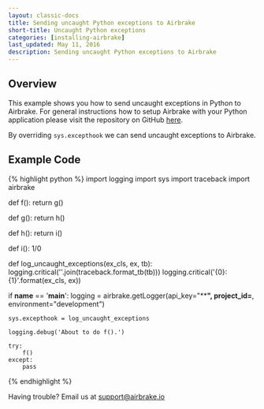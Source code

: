 ```yaml
---
layout: classic-docs
title: Sending uncaught Python exceptions to Airbrake
short-title: Uncaught Python exceptions
categories: [installing-airbrake]
last_updated: May 11, 2016
description: Sending uncaught Python exceptions to Airbrake
---
```


## Overview
This example shows you how to send uncaught exceptions in Python to Airbrake.  For general instructions how to setup Airbrake with your Python application please visit the repository on GitHub [here](https://github.com/airbrake/airbrake-python).

By overriding `sys.excepthook` we can send uncaught exceptions to Airbrake.

## Example Code

{% highlight python %}
import logging
import sys
import traceback
import airbrake

def f():
    return g()

def g():
    return h()

def h():
    return i()

def i():
    1/0

def log_uncaught_exceptions(ex_cls, ex, tb):
    logging.critical(''.join(traceback.format_tb(tb)))
    logging.critical('{0}: {1}'.format(ex_cls, ex))

if __name__ == '__main__':
    logging = airbrake.getLogger(api_key="******",
                                project_id=****,
                                environment="development")

    sys.excepthook = log_uncaught_exceptions

    logging.debug('About to do f().')

    try:
        f()
    except:
        pass
{% endhighlight %}

Having trouble? Email us at [support@airbrake.io](mailto:support@airbrake.io)
